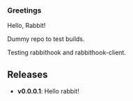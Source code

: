 ### Greetings 
Hello, Rabbit!

Dummy repo to test builds.

Testing rabbithook and rabbithook-client.


## Releases

* **v0.0.0.1**: Hello rabbit! 

<!-- test 6 -->
